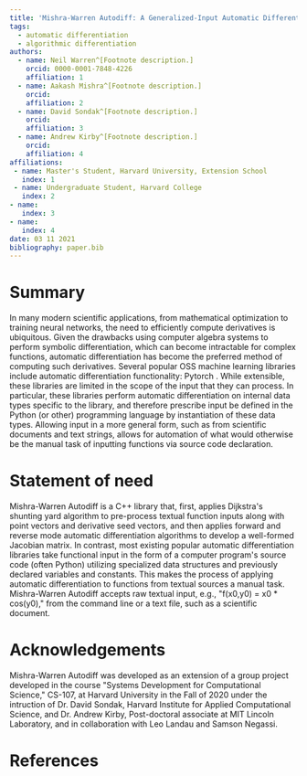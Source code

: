 ```yaml
---
title: 'Mishra-Warren Autodiff: A Generalized-Input Automatic Differentiation Library in C++'
tags:
  - automatic differentiation
  - algorithmic differentiation
authors:
  - name: Neil Warren^[Footnote description.]
    orcid: 0000-0001-7848-4226
    affiliation: 1
  - name: Aakash Mishra^[Footnote description.]
    orcid: 
    affiliation: 2
  - name: David Sondak^[Footnote description.]
    orcid: 
    affiliation: 3
  - name: Andrew Kirby^[Footnote description.]
    orcid: 
    affiliation: 4
affiliations:
 - name: Master's Student, Harvard University, Extension School
   index: 1
 - name: Undergraduate Student, Harvard College
   index: 2
- name: 
   index: 3
- name: 
   index: 4
date: 03 11 2021
bibliography: paper.bib
---
```


# Summary

In many modern scientific applications, from mathematical optimization to training neural networks, the need to efficiently compute derivatives is ubiquitous. Given the drawbacks using computer algebra systems to perform symbolic differentiation, which can become intractable for complex functions, automatic differentiation has become the preferred method of computing such derivatives. Several popular OSS machine learning libraries include automatic differentiation functionality: Pytorch .  While extensible, these libraries are limited in the scope of the input that they can process.  In particular, these libraries perform automatic differentiation on internal data types specific to the library, and therefore prescribe input be defined in the Python (or other) programming language by instantiation of these data types. Allowing input in a more general form, such as from scientific documents and text strings, allows for automation of what would otherwise be the manual task of inputting functions via source code declaration. 
 
# Statement of need

Mishra-Warren Autodiff is a C++ library that, first, applies Dijkstra's shunting yard algorithm to pre-process textual function inputs along with point vectors and derivative seed vectors, and then applies forward and reverse mode automatic differentiation algorithms to develop a well-formed Jacobian matrix. In contrast, most existing popular automatic differentiation libraries take functional input in the form of a computer program's source code (often Python) utilizing specialized data structures and previously declared variables and constants. This makes the process of applying automatic differentiation to functions from textual sources a manual task. Mishra-Warren Autodiff accepts raw textual input, e.g., "f(x0,y0) = x0 * cos(y0)," from the command line or a text file, such as a scientific document. 

# Acknowledgements

Mishra-Warren Autodiff was developed as an extension of a group project developed in the course "Systems Development for Computational Science," CS-107, at Harvard University in the Fall of 2020 under the intruction of Dr. David Sondak, Harvard Institute for Applied Computational Science, and Dr. Andrew Kirby, Post-doctoral associate at MIT Lincoln Laboratory, and in collaboration with Leo Landau and Samson Negassi. 

# References
